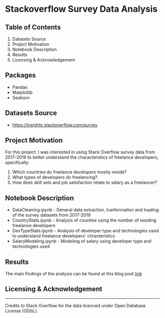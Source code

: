 # Stackoverflow Survey Data Analysis

## Table of Contents
1. Datasets Source
2. Project Motivation
3. Notebook Description
4. Results
5. Licensing & Acknowledgement

## Packages
- Pandas
- Matplotlib
- Seaborn

## Datasets Source
- https://insights.stackoverflow.com/survey

## Project Motivation
For this project, I was interested in using Stack Overflow survey data from 2017-2019 to better understand the characteristics of freelance developers, specifically:
1. Which countries do freelance developers mostly reside?
2. What types of developers do freelancing?
3. How does skill sets and job satisfaction relate to salary as a freelancer?

## Notebook Description
- DataCleaning.ipynb - General data extraction, tranformation and loading of the survey datasets from 2017-2019
- CountryStats.ipynb - Analysis of counties using the number of residing freelance developers
- DevTypeStats.ipynb - Analysis of developer type and technologies used to understand freelance developers' chracteristics
- SalaryModeling.ipynb - Modeling of salary using developer type and technologies used

## Results

The main findings of the analysis can be found at this blog post
[link](https://medium.com/@aldrinl/freelance-developers-worldwide-b06f344720af)

## Licensing & Acknowledgement
---
Credits to Stack Overflow for the data licenced under Open Database License (ODbL).
